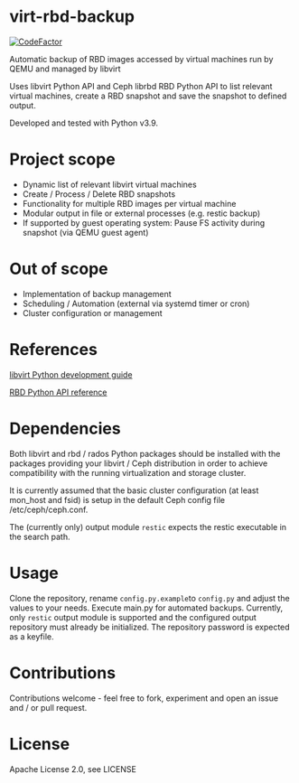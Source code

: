 # virt-rbd-backup

[![CodeFactor](https://www.codefactor.io/repository/github/fabian-z/virt-rbd-backup/badge)](https://www.codefactor.io/repository/github/fabian-z/virt-rbd-backup)

Automatic backup of RBD images accessed by virtual machines run by QEMU and managed by libvirt

Uses libvirt Python API and Ceph librbd RBD Python API to list relevant virtual machines, create a RBD snapshot and save the snapshot to defined output.

Developed and tested with Python v3.9.

# Project scope

- Dynamic list of relevant libvirt virtual machines
- Create / Process / Delete RBD snapshots
- Functionality for multiple RBD images per virtual machine
- Modular output in file or external processes (e.g. restic backup)
- If supported by guest operating system: Pause FS activity during snapshot (via QEMU guest agent)

# Out of scope

- Implementation of backup management
- Scheduling / Automation (external via systemd timer or cron)
- Cluster configuration or management

# References

[libvirt Python development guide](https://libvirt.org/docs/libvirt-appdev-guide-python/en-US/html/)

[RBD Python API reference](https://docs.ceph.com/en/latest/rbd/api/librbdpy/)

# Dependencies

Both libvirt and rbd / rados Python packages should be installed with the packages providing your libvirt / Ceph distribution in order to achieve compatibility with the running virtualization and storage cluster.

It is currently assumed that the basic cluster configuration (at least mon_host and fsid) is setup in the default Ceph config file /etc/ceph/ceph.conf.

The (currently only) output module ```restic``` expects the restic executable in the search path.

# Usage

Clone the repository, rename ```config.py.example```to ```config.py``` and adjust the values to your needs.
Execute main.py for automated backups.
Currently, only ```restic``` output module is supported and the configured output repository must already be initialized.
The repository password is expected as a keyfile.

# Contributions

Contributions welcome - feel free to fork, experiment and open an issue and / or pull request.

# License

Apache License 2.0, see LICENSE
